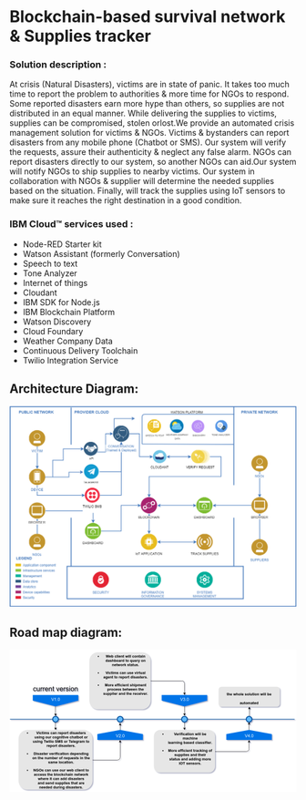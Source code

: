 # Blockchain-based survival network & Supplies tracker


### Solution description :

At crisis (Natural Disasters), victims are in state of panic. It takes too much time to report the problem to authorities & more time for NGOs to respond. Some reported disasters earn more hype than others, so supplies are not distributed in an equal manner. While delivering the supplies to victims, supplies can be compromised, stolen orlost.We provide an automated crisis management solution for victims & NGOs. Victims & bystanders can report disasters from any mobile phone (Chatbot or SMS). Our system will verify the requests, assure their authenticity & neglect any false alarm. NGOs can report disasters directly to our system, so another NGOs can aid.Our system will notify NGOs to ship supplies to nearby victims. Our system in collaboration with NGOs & supplier will determine the needed supplies based on the situation. Finally, will track the supplies using IoT sensors to make sure it reaches the right destination in a good condition.

### IBM Cloud™ services used :
* Node-RED Starter kit 
* Watson Assistant (formerly Conversation)
* Speech to text 
* Tone Analyzer 
* Internet of things 
* Cloudant 
* IBM SDK for Node.js 
* IBM Blockchain Platform 
* Watson Discovery
* Cloud Foundary
* Weather Company Data
* Continuous Delivery Toolchain
* Twilio Integration Service
 



## Architecture Diagram:
![Architecture Diagram](architecture_diagram.png)

## Road map diagram:
![Road map diagram](road_map_diagram.png)
